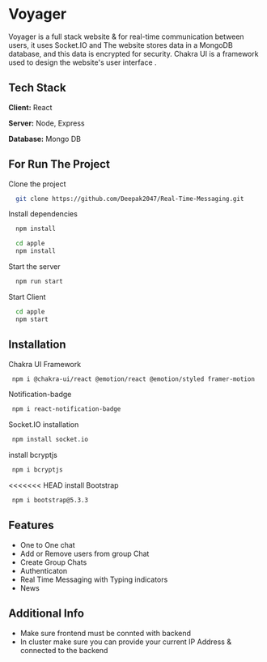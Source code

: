 # Voyager

Voyager is a full stack website & for  real-time communication between users, it uses Socket.IO and The website stores data in a MongoDB database, and this data is encrypted for security. Chakra UI is a framework used to design the website's user interface .


## Tech Stack

**Client:** React

**Server:** Node, Express

**Database:** Mongo DB


## For Run The Project

Clone the project

```bash
  git clone https://github.com/Deepak2047/Real-Time-Messaging.git
```

Install dependencies

```bash
  npm install
```
```bash
  cd apple
  npm install
```

Start the server

```bash
  npm run start
```
Start Client 
```bash
  cd apple
  npm start
```



## Installation
Chakra UI Framework

```bash
 npm i @chakra-ui/react @emotion/react @emotion/styled framer-motion
```
Notification-badge
```bash
 npm i react-notification-badge
```
Socket.IO installation
```bash
 npm install socket.io
```
install bcryptjs
```bash
 npm i bcryptjs
```
<<<<<<< HEAD
install Bootstrap
```bash
 npm i bootstrap@5.3.3
```


## Features

- One to One chat
- Add or Remove users from group Chat
- Create Group Chats
- Authenticaton
- Real Time Messaging with Typing indicators
- News



## Additional Info

* Make sure frontend must be connted with backend
* In cluster make sure you can provide your current IP Address & connected to the backend

